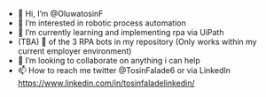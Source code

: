 - 👋 Hi, I’m @OluwatosinF
- 👀 I’m interested in robotic process automation 
- 🌱 I’m currently learning and implementing rpa via UiPath 
-  (TBA) 🎥 of the 3 RPA bots in my repository (Only works within my current employer environment)
- 💞️ I’m looking to collaborate on anything i can help
- 📫 How to reach me twitter @TosinFalade6 or via LinkedIn https://www.linkedin.com/in/tosinfaladelinkedin/

<!---
OluwatosinF/OluwatosinF is a ✨ special ✨ repository because its `README.md` (this file) appears on your GitHub profile.
You can click the Preview link to take a look at your changes.
--->
